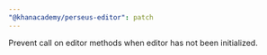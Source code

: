 ```yaml
---
"@khanacademy/perseus-editor": patch
---
```


Prevent call on editor methods when editor has not been initialized.
